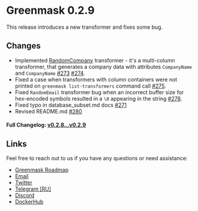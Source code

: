 # Greenmask 0.2.9

This release introduces a new transformer and fixes some bug.

## Changes

* Implemented [RandomCompany](https://docs.greenmask.io/latest/built_in_transformers/standard_transformers/random_company/) transformer - 
  it's a multi-column transformer, that generates a company data with attributes `CompanyName` and `CompanyName` 
  [#273](https://github.com/GreenmaskIO/greenmask/pull/273) [#274](https://github.com/GreenmaskIO/greenmask/pull/274).
* Fixed a case when transformers with column containers were not printed on `greenmask list-transformers` command
  call [#275](https://github.com/GreenmaskIO/greenmask/pull/275).
* Fixed `RandomEmail` transformer bug when an incorrect buffer size for hex-encoded symbols resulted in a `\0` 
  appearing in the string [#278](https://github.com/GreenmaskIO/greenmask/pull/278).
* Fixed typo in database_subset.md docs [#271](https://github.com/GreenmaskIO/greenmask/pull/271)
* Revised README.md [#280](https://github.com/GreenmaskIO/greenmask/pull/280)

#### Full Changelog: [v0.2.8...v0.2.9](https://github.com/GreenmaskIO/greenmask/compare/v0.2.8...v0.2.9)

## Links

Feel free to reach out to us if you have any questions or need assistance:

* [Greenmask Roadmap](https://github.com/orgs/GreenmaskIO/projects/6)
* [Email](mailto:support@greenmask.io)
* [Twitter](https://twitter.com/GreenmaskIO)
* [Telegram [RU]](https://t.me/greenmask_ru)
* [Discord](https://discord.gg/tAJegUKSTB)
* [DockerHub](https://hub.docker.com/r/greenmask/greenmask)
